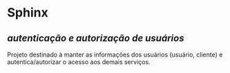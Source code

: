 # Sphinx 
_autenticação e autorização de usuários_
-----------------------------------------
Projeto destinado à manter as informações dos usuários (usuário, cliente) e autentica/autorizar o acesso aos demais serviços.
